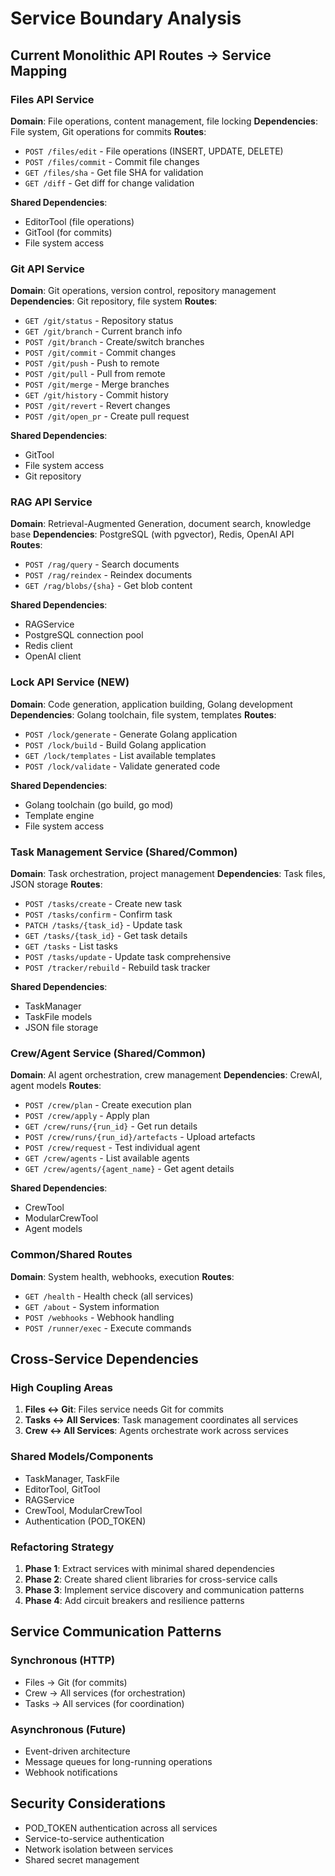 # Service Boundary Analysis

## Current Monolithic API Routes → Service Mapping

### Files API Service
**Domain**: File operations, content management, file locking
**Dependencies**: File system, Git operations for commits
**Routes**:
- `POST /files/edit` - File operations (INSERT, UPDATE, DELETE)
- `POST /files/commit` - Commit file changes
- `GET /files/sha` - Get file SHA for validation
- `GET /diff` - Get diff for change validation

**Shared Dependencies**:
- EditorTool (file operations)
- GitTool (for commits)
- File system access

### Git API Service
**Domain**: Git operations, version control, repository management
**Dependencies**: Git repository, file system
**Routes**:
- `GET /git/status` - Repository status
- `GET /git/branch` - Current branch info
- `POST /git/branch` - Create/switch branches
- `POST /git/commit` - Commit changes
- `POST /git/push` - Push to remote
- `POST /git/pull` - Pull from remote
- `POST /git/merge` - Merge branches
- `GET /git/history` - Commit history
- `POST /git/revert` - Revert changes
- `POST /git/open_pr` - Create pull request

**Shared Dependencies**:
- GitTool
- File system access
- Git repository

### RAG API Service
**Domain**: Retrieval-Augmented Generation, document search, knowledge base
**Dependencies**: PostgreSQL (with pgvector), Redis, OpenAI API
**Routes**:
- `POST /rag/query` - Search documents
- `POST /rag/reindex` - Reindex documents
- `GET /rag/blobs/{sha}` - Get blob content

**Shared Dependencies**:
- RAGService
- PostgreSQL connection pool
- Redis client
- OpenAI client

### Lock API Service (NEW)
**Domain**: Code generation, application building, Golang development
**Dependencies**: Golang toolchain, file system, templates
**Routes**:
- `POST /lock/generate` - Generate Golang application
- `POST /lock/build` - Build Golang application
- `GET /lock/templates` - List available templates
- `POST /lock/validate` - Validate generated code

**Shared Dependencies**:
- Golang toolchain (go build, go mod)
- Template engine
- File system access

### Task Management Service (Shared/Common)
**Domain**: Task orchestration, project management
**Dependencies**: Task files, JSON storage
**Routes**:
- `POST /tasks/create` - Create new task
- `POST /tasks/confirm` - Confirm task
- `PATCH /tasks/{task_id}` - Update task
- `GET /tasks/{task_id}` - Get task details
- `GET /tasks` - List tasks
- `POST /tasks/update` - Update task comprehensive
- `POST /tracker/rebuild` - Rebuild task tracker

**Shared Dependencies**:
- TaskManager
- TaskFile models
- JSON file storage

### Crew/Agent Service (Shared/Common)
**Domain**: AI agent orchestration, crew management
**Dependencies**: CrewAI, agent models
**Routes**:
- `POST /crew/plan` - Create execution plan
- `POST /crew/apply` - Apply plan
- `GET /crew/runs/{run_id}` - Get run details
- `POST /crew/runs/{run_id}/artefacts` - Upload artefacts
- `POST /crew/request` - Test individual agent
- `GET /crew/agents` - List available agents
- `GET /crew/agents/{agent_name}` - Get agent details

**Shared Dependencies**:
- CrewTool
- ModularCrewTool
- Agent models

### Common/Shared Routes
**Domain**: System health, webhooks, execution
**Routes**:
- `GET /health` - Health check (all services)
- `GET /about` - System information
- `POST /webhooks` - Webhook handling
- `POST /runner/exec` - Execute commands

## Cross-Service Dependencies

### High Coupling Areas
1. **Files ↔ Git**: Files service needs Git for commits
2. **Tasks ↔ All Services**: Task management coordinates all services
3. **Crew ↔ All Services**: Agents orchestrate work across services

### Shared Models/Components
- TaskManager, TaskFile
- EditorTool, GitTool
- RAGService
- CrewTool, ModularCrewTool
- Authentication (POD_TOKEN)

### Refactoring Strategy
1. **Phase 1**: Extract services with minimal shared dependencies
2. **Phase 2**: Create shared client libraries for cross-service calls
3. **Phase 3**: Implement service discovery and communication patterns
4. **Phase 4**: Add circuit breakers and resilience patterns

## Service Communication Patterns

### Synchronous (HTTP)
- Files → Git (for commits)
- Crew → All services (for orchestration)
- Tasks → All services (for coordination)

### Asynchronous (Future)
- Event-driven architecture
- Message queues for long-running operations
- Webhook notifications

## Security Considerations
- POD_TOKEN authentication across all services
- Service-to-service authentication
- Network isolation between services
- Shared secret management
